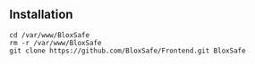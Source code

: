 ## Installation

```
cd /var/www/BloxSafe
rm -r /var/www/BloxSafe
git clone https://github.com/BloxSafe/Frontend.git BloxSafe
```
